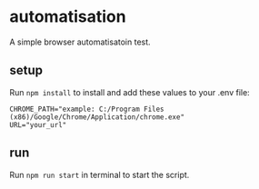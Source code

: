 # automatisation

A simple browser automatisatoin test.

## setup

Run `npm install` to install and add these values to your .env file:

```
CHROME_PATH="example: C:/Program Files (x86)/Google/Chrome/Application/chrome.exe"
URL="your_url"
```

## run

Run `npm run start` in terminal to start the script.
